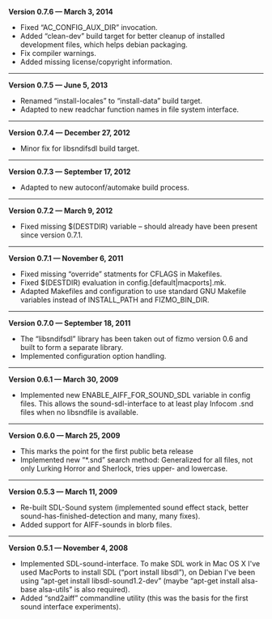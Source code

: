 


   **Version 0.7.6 — March 3, 2014**

 - Fixed “AC_CONFIG_AUX_DIR” invocation.
 - Added “clean-dev” build target for better cleanup of installed development files, which helps debian packaging.
 - Fix compiler warnings.
 - Added missing license/copyright information.

---


   **Version 0.7.5 — June 5, 2013**

 - Renamed “install-locales” to “install-data” build target.
 - Adapted to new readchar function names in file system interface.

---


   **Version 0.7.4 — December 27, 2012**

 - Minor fix for libsndifsdl build target.

---


   **Version 0.7.3 — September 17, 2012**

 - Adapted to new autoconf/automake build process.

---


   **Version 0.7.2 — March 9, 2012**

 - Fixed missing $(DESTDIR) variable – should already have been present since version 0.7.1.

---


   **Version 0.7.1 — November 6, 2011**

 - Fixed missing “override” statments for CFLAGS in Makefiles.
 - Fixed $(DESTDIR) evaluation in config.[default|macports].mk.
 - Adapted Makefiles and configuration to use standard GNU Makefile variables instead of INSTALL_PATH and FIZMO_BIN_DIR.

---


   **Version 0.7.0 — September 18, 2011**

 - The “libsndifsdl” library has been taken out of fizmo version 0.6 and built to form a separate library.
 - Implemented configuration option handling.

---


   **Version 0.6.1 — March 30, 2009**

 - Implemented new ENABLE_AIFF_FOR_SOUND_SDL variable in config files. This allows the sound-sdl-interface to at least play Infocom .snd files when no libsndfile is available.

---


   **Version 0.6.0 — March 25, 2009**

 - This marks the point for the first public beta release
 - Implemented new “\*.snd” search method: Generalized for all files, not only Lurking Horror and Sherlock, tries upper- and lowercase.

---


   **Version 0.5.3 — March 11, 2009**

 - Re-built SDL-Sound system (implemented sound effect stack, better sound-has-finished-detection and many, many fixes).
 - Added support for AIFF-sounds in blorb files.

---


   **Version 0.5.1 — November 4, 2008**

 - Implemented SDL-sound-interface. To make SDL work in Mac OS X I've used MacPorts to install SDL (“port install libsdl”), on Debian I've been using “apt-get install libsdl-sound1.2-dev” (maybe “apt-get install alsa-base alsa-utils” is also required).
 - Added “snd2aiff” commandline utility (this was the basis for the first sound interface experiments).


